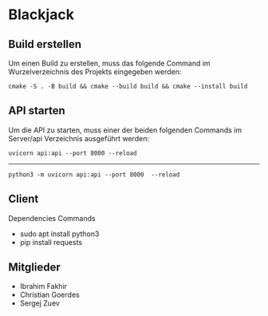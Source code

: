 # Blackjack

## Build erstellen
Um einen Build zu erstellen, muss das folgende Command im Wurzelverzeichnis des Projekts eingegeben werden:
    
    cmake -S . -B build && cmake --build build && cmake --install build

## API starten
Um die API zu starten, muss einer der beiden folgenden Commands im Server/api Verzeichnis ausgeführt werden:

    uvicorn api:api --port 8000 --reload
 ---

    python3 -m uvicorn api:api --port 8000  --reload

## Client

Dependencies Commands

- sudo apt install python3
- pip install requests

## Mitglieder

- Ibrahim Fakhir
- Christian Goerdes
- Sergej Zuev
